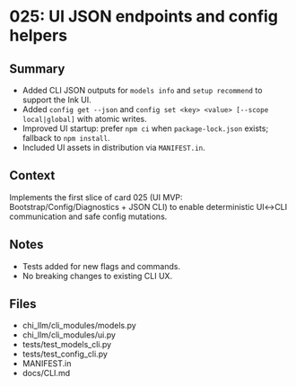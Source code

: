 # 025: UI JSON endpoints and config helpers

## Summary
- Added CLI JSON outputs for `models info` and `setup recommend` to support the Ink UI.
- Added `config get --json` and `config set <key> <value> [--scope local|global]` with atomic writes.
- Improved UI startup: prefer `npm ci` when `package-lock.json` exists; fallback to `npm install`.
- Included UI assets in distribution via `MANIFEST.in`.

## Context
Implements the first slice of card 025 (UI MVP: Bootstrap/Config/Diagnostics + JSON CLI) to enable deterministic UI↔CLI communication and safe config mutations.

## Notes
- Tests added for new flags and commands.
- No breaking changes to existing CLI UX.

## Files
- chi_llm/cli_modules/models.py
- chi_llm/cli_modules/ui.py
- tests/test_models_cli.py
- tests/test_config_cli.py
- MANIFEST.in
- docs/CLI.md

